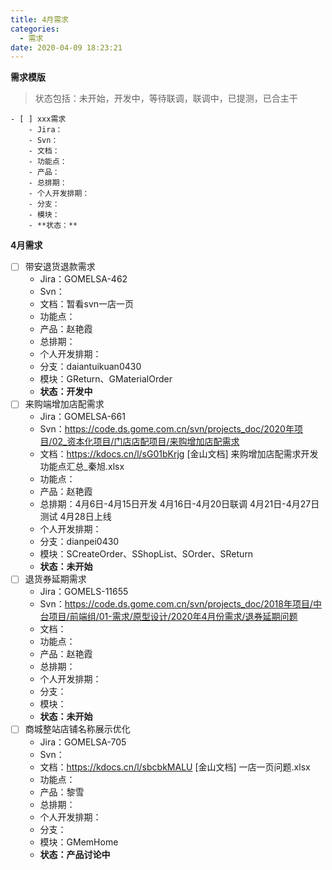 ```yaml
---
title: 4月需求
categories:
  - 需求
date: 2020-04-09 18:23:21
---
```

**需求模版**
> 状态包括：未开始，开发中，等待联调，联调中，已提测，已合主干

<!--more-->
```
- [ ] xxx需求
    - Jira：
    - Svn：
    - 文档：
    - 功能点：
    - 产品：
    - 总排期：
    - 个人开发排期：
    - 分支：
    - 模块：
    - **状态：**
```
**4月需求**
- [ ] 带安退货退款需求
    - Jira：GOMELSA-462
    - Svn：
    - 文档：暂看svn一店一页
    - 功能点：
    - 产品：赵艳霞
    - 总排期：
    - 个人开发排期：
    - 分支：daiantuikuan0430
    - 模块：GReturn、GMaterialOrder
    - **状态：开发中**
- [ ] 来购端增加店配需求
    - Jira：GOMELSA-661
    - Svn：https://code.ds.gome.com.cn/svn/projects_doc/2020年项目/02_资本化项目/门店店配项目/来购增加店配需求
    - 文档：https://kdocs.cn/l/sG01bKrjg [金山文档] 来购增加店配需求开发功能点汇总_秦旭.xlsx
    - 功能点：
    - 产品：赵艳霞
    - 总排期：4月6日-4月15日开发 4月16日-4月20日联调 4月21日-4月27日测试 4月28日上线
    - 个人开发排期：
    - 分支：dianpei0430
    - 模块：SCreateOrder、SShopList、SOrder、SReturn
    - **状态：未开始**
- [ ] 退货券延期需求
    - Jira：GOMELS-11655
    - Svn：https://code.ds.gome.com.cn/svn/projects_doc/2018年项目/中台项目/前端组/01-需求/原型设计/2020年4月份需求/退券延期问题
    - 文档：
    - 功能点：
    - 产品：赵艳霞
    - 总排期：
    - 个人开发排期：
    - 分支：
    - 模块：
    - **状态：未开始**
- [ ] 商城整站店铺名称展示优化
    - Jira：GOMELSA-705
    - Svn：
    - 文档：https://kdocs.cn/l/sbcbkMALU [金山文档] 一店一页问题.xlsx
    - 功能点：
    - 产品：黎雪
    - 总排期：
    - 个人开发排期：
    - 分支：
    - 模块：GMemHome
    - **状态：产品讨论中**
